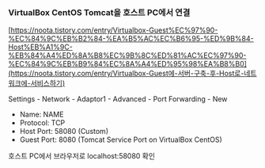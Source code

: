 ### VirtualBox CentOS Tomcat을 호스트 PC에서 연결

[https://noota.tistory.com/entry/Virtualbox-Guest%EC%97%90-%EC%84%9C%EB%B2%84-%EA%B5%AC%EC%B6%95-%ED%9B%84-Host%EB%A1%9C-%EB%84%A4%ED%8A%B8%EC%9B%8C%ED%81%AC%EC%97%90-%EC%84%9C%EB%B9%84%EC%8A%A4%ED%95%98%EA%B8%B0](https://noota.tistory.com/entry/Virtualbox-Guest에-서버-구축-후-Host로-네트워크에-서비스하기)

Settings - Network - Adaptor1 - Advanced - Port Forwarding - New

- Name: NAME
- Protocol: TCP
- Host Port: 58080 (Custom)
- Guest Port: 8080 (Tomcat Service Port on VirtualBox CentOS)

호스트 PC에서 브라우저로 localhost:58080 확인
